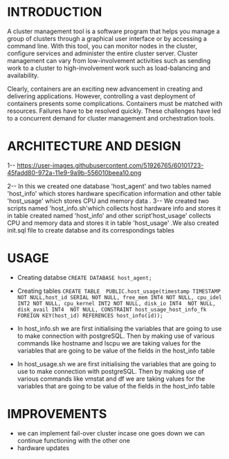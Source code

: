 
# INTRODUCTION

A cluster management tool is a software program that helps you manage a group of clusters through a graphical user interface or by accessing a command line. With this tool, you can monitor nodes in the cluster, configure services and administer the entire cluster server. Cluster management can vary from low-involvement activities such as sending work to a cluster to high-involvement work such as load-balancing and availability. 

Clearly, containers are an exciting new advancement in creating and delivering applications. However, controlling a vast deployment of containers presents some complications. Containers must be matched with resources. Failures have to be resolved quickly. These challenges have led to a concurrent demand for cluster management and orchestration tools.


# ARCHITECTURE AND DESIGN

1-- https://user-images.githubusercontent.com/51926765/60101723-45fadd80-972a-11e9-9a9b-556010beea10.png


2-- In this we created one database 'host_agent' and two tables named 'host_info' which stores hardware specification information and other table 'host_usage' which stores CPU and memory data .
3-- We created two scripts named 'host_info.sh'which collects host hardware info  and stores it in table created named 'host_info' and other script'host_usage' collects CPU and memory data and stores it in table 'host_usage' .We also created init.sql file to create databse and its correspondings tables


# USAGE
- Creating databse 
 `CREATE DATABASE host_agent;`

- Creating tables
`CREATE TABLE  PUBLIC.host_usage(timestamp TIMESTAMP NOT NULL,host_id SERIAL NOT NULL, free_mem INT4 NOT NULL, cpu_idel INT2 NOT NULL, cpu_kernel INT2 NOT NULL, disk_io INT4  NOT NULL, disk_avail INT4  NOT NULL, CONSTRAINT host_usage_host_info_fk FOREIGN KEY(host_id) REFERENCES host_info(id));`

- In host_info.sh we are first initialising the variables that are going to use to make connection with postgreSQL. Then by making use of various commands like hostname and lscpu we are taking values for the variables that are going to be value of the fields in the host_info table

- In host_usage.sh we are first initialising the variables that are going to use to make connection with postgreSQL. Then by making use of various commands like vmstat and df we are taking values for the variables that are going to be value of the fields in the host_info table


# IMPROVEMENTS
- we can implement fail-over cluster incase one goes down we can continue functioning with the other one
- hardware updates




